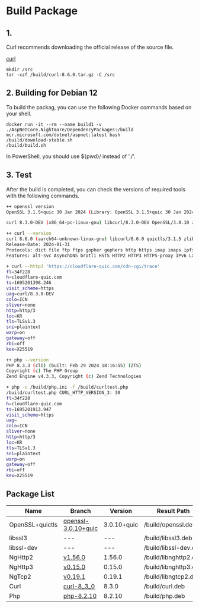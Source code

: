 # Build Package

## 1. 
Curl recommends downloading the official release of the source file.

[curl](https://curl.se/download.html)

    mkdir /src
    tar -xzf /build/curl-8.6.0.tar.gz -C /src

## 2. Building for Debian 12
To build the packag, you can use the following Docker commands based on your shell.

    docker run -it --rm --name build1 -v ./AspNetCore.Nightmare/DependencyPackages:/build mcr.microsoft.com/dotnet/aspnet:latest bash
    /build/download-stable.sh
    /build/build.sh

In PowerShell, you should use ${pwd}/ instead of './'.

## 3. Test
After the build is completed, you can check the versions of required tools with the following commands.

```bash
++ openssl version
OpenSSL 3.1.5+quic 30 Jan 2024 (Library: OpenSSL 3.1.5+quic 30 Jan 2024)

curl 8.3.0-DEV (x86_64-pc-linux-gnu) libcurl/8.3.0-DEV OpenSSL/3.0.10 zlib/1.2.13 brotli/1.0.9 nghttp2/1.56.0 ngtcp2/0.19.1 nghttp3/0.15.0

++ curl --version
curl 8.6.0 (aarch64-unknown-linux-gnu) libcurl/8.6.0 quictls/3.1.5 zlib/1.2.13 brotli/1.0.9 libpsl/0.21.2 nghttp2/1.59.0 ngtcp2/1.3.0 nghttp3/1.2.0
Release-Date: 2024-01-31
Protocols: dict file ftp ftps gopher gophers http https imap imaps ipfs ipns mqtt pop3 pop3s rtsp smb smbs smtp smtps telnet tftp
Features: alt-svc AsynchDNS brotli HSTS HTTP2 HTTP3 HTTPS-proxy IPv6 Largefile libz NTLM PSL SSL threadsafe TLS-SRP UnixSockets

+ curl --http3 'https://cloudflare-quic.com/cdn-cgi/trace'
fl=34f228
h=cloudflare-quic.com
ts=1695201398.246
visit_scheme=https
uag=curl/8.3.0-DEV
colo=ICN
sliver=none
http=http/3
loc=KR
tls=TLSv1.3
sni=plaintext
warp=on
gateway=off
rbi=off
kex=X25519

++ php --version
PHP 8.3.3 (cli) (built: Feb 29 2024 18:16:55) (ZTS)
Copyright (c) The PHP Group
Zend Engine v4.3.3, Copyright (c) Zend Technologies

+ php -c /build/php.ini -f /build/curltest.php
/build/curltest.php CURL_HTTP_VERSION_3: 30
fl=34f228
h=cloudflare-quic.com
ts=1695201913.947
visit_scheme=https
uag=
colo=ICN
sliver=none
http=http/3
loc=KR
tls=TLSv1.3
sni=plaintext
warp=on
gateway=off
rbi=off
kex=X25519
```

## Package List
| Name | Branch | Version | Result Path |
| --- | --- | --- | --- |
| OpenSSL+quictls | [openssl-3.0.10+quic](https://github.com/quictls/openssl/tree/openssl-3.0.10) | 3.0.10+quic | /build/openssl.deb |
| libssl3 | --- | --- | /build/libssl3.deb |
| libssl-dev | --- | --- | /build/libssl-dev.deb |
| NgHttp2 | [v1.56.0](https://github.com/nghttp2/nghttp2/tree/v1.56.0) | 1.56.0 | /build/libnghttp2.deb |
| NgHttp3 | [v0.15.0](https://github.com/ngtcp2/nghttp3/tree/v0.15.0) | 0.15.0 | /build/libnghttp3.deb |
| NgTcp2 | [v0.19.1](https://github.com/ngtcp2/ngtcp2/tree/v0.19.1) | 0.19.1 | /build/libngtcp2.deb |
| Curl | [curl-8_3_0](https://github.com/curl/curl/tree/curl-8_3_0) | 8.3.0 | /build/curl.deb |
| Php | [php-8.2.10](https://github.com/php/php-src/tree/php-8.2.10) | 8.2.10 | /build/php.deb |
